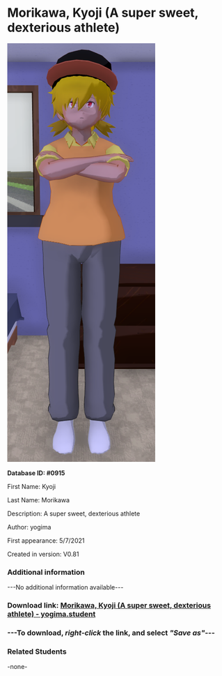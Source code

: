 # Morikawa, Kyoji (A super sweet, dexterious athlete)

<img src="../../Files/Images/Morikawa, Kyoji (A super sweet, dexterious athlete).png" title="Morikawa, Kyoji (A super sweet, dexterious athlete) - yogima">

**Database ID: #0915**

First Name: Kyoji

Last Name: Morikawa

Description: A super sweet, dexterious athlete

Author: yogima

First appearance: 5/7/2021

Created in version: V0.81

### Additional information

---No additional information available---

### Download link: <a href="https://raw.githubusercontent.com/Arbiter1223/Daigaku-Gurashi-Custom-Students/master/Files/Student%20Files/Morikawa%2C%20Kyoji%20(A%20super%20sweet%2C%20dexterious%20athlete)%20-%20yogima.student">Morikawa, Kyoji (A super sweet, dexterious athlete) - yogima.student</a>

### ---**To download, _right-click_ the link, and select _"Save as"_**---

### Related Students

-none-
